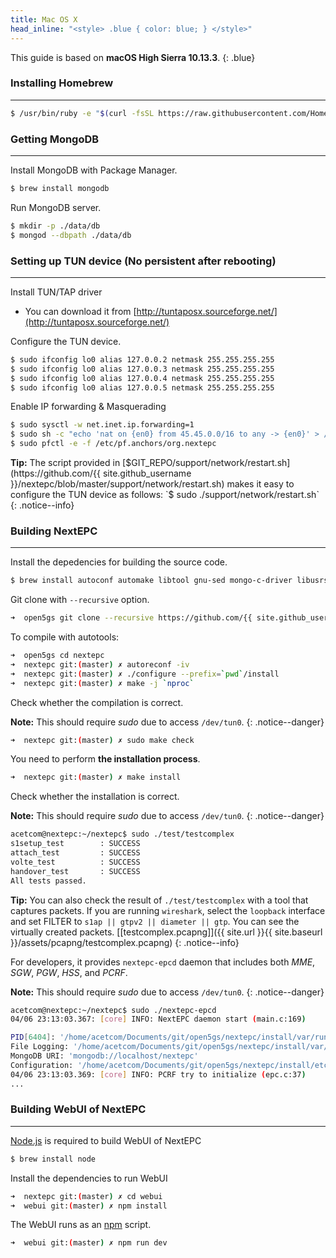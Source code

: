 ```yaml
---
title: Mac OS X
head_inline: "<style> .blue { color: blue; } </style>"
---
```


This guide is based on **macOS High Sierra 10.13.3**.
{: .blue}

### Installing Homebrew
---

```bash
$ /usr/bin/ruby -e "$(curl -fsSL https://raw.githubusercontent.com/Homebrew/install/master/install)"
```

### Getting MongoDB
---

Install MongoDB with Package Manager.
```bash
$ brew install mongodb
```

Run MongoDB server.
```bash
$ mkdir -p ./data/db
$ mongod --dbpath ./data/db
```

### Setting up TUN device (No persistent after rebooting)
---

Install TUN/TAP driver
- You can download it from [http://tuntaposx.sourceforge.net/](http://tuntaposx.sourceforge.net/)

Configure the TUN device.
```bash
$ sudo ifconfig lo0 alias 127.0.0.2 netmask 255.255.255.255
$ sudo ifconfig lo0 alias 127.0.0.3 netmask 255.255.255.255
$ sudo ifconfig lo0 alias 127.0.0.4 netmask 255.255.255.255
$ sudo ifconfig lo0 alias 127.0.0.5 netmask 255.255.255.255
```

Enable IP forwarding & Masquerading
```bash
$ sudo sysctl -w net.inet.ip.forwarding=1
$ sudo sh -c "echo 'nat on {en0} from 45.45.0.0/16 to any -> {en0}' > /etc/pf.anchors/org.nextepc"
$ sudo pfctl -e -f /etc/pf.anchors/org.nextepc
```

**Tip:** The script provided in [$GIT_REPO/support/network/restart.sh](https://github.com/{{ site.github_username }}/nextepc/blob/master/support/network/restart.sh) makes it easy to configure the TUN device as follows:  
`$ sudo ./support/network/restart.sh`
{: .notice--info}

### Building NextEPC
---

Install the depedencies for building the source code.
```bash
$ brew install autoconf automake libtool gnu-sed mongo-c-driver libusrsctp gnutls libgcrypt libidn libyaml pkg-config
```

Git clone with `--recursive` option.

```bash
➜  open5gs git clone --recursive https://github.com/{{ site.github_username }}/nextepc
```

To compile with autotools:

```bash
➜  open5gs cd nextepc
➜  nextepc git:(master) ✗ autoreconf -iv
➜  nextepc git:(master) ✗ ./configure --prefix=`pwd`/install
➜  nextepc git:(master) ✗ make -j `nproc`
```

Check whether the compilation is correct.

**Note:** This should require *sudo* due to access `/dev/tun0`.
{: .notice--danger}
```bash
➜  nextepc git:(master) ✗ sudo make check
```

You need to perform **the installation process**.
```bash
➜  nextepc git:(master) ✗ make install
```

Check whether the installation is correct.

**Note:** This should require *sudo* due to access `/dev/tun0`.
{: .notice--danger}

```bash
acetcom@nextepc:~/nextepc$ sudo ./test/testcomplex
s1setup_test        : SUCCESS
attach_test         : SUCCESS
volte_test          : SUCCESS
handover_test       : SUCCESS
All tests passed.
```

**Tip:** You can also check the result of `./test/testcomplex` with a tool that captures packets. If you are running `wireshark`, select the `loopback` interface and set FILTER to `s1ap || gtpv2 || diameter || gtp`.  You can see the virtually created packets. [[testcomplex.pcapng]]({{ site.url }}{{ site.baseurl }}/assets/pcapng/testcomplex.pcapng)
{: .notice--info}

For developers, it provides `nextepc-epcd` daemon that includes both *MME*, *SGW*, *PGW*, *HSS*, and *PCRF*.

**Note:** This should require *sudo* due to access `/dev/tun0`.
{: .notice--danger}

```bash
acetcom@nextepc:~/nextepc$ sudo ./nextepc-epcd
04/06 23:13:03.367: [core] INFO: NextEPC daemon start (main.c:169)

PID[6404]: '/home/acetcom/Documents/git/open5gs/nextepc/install/var/run/nextepc-epcd/pid'
File Logging: '/home/acetcom/Documents/git/open5gs/nextepc/install/var/log/nextepc/nextepc.log'
MongoDB URI: 'mongodb://localhost/nextepc'
Configuration: '/home/acetcom/Documents/git/open5gs/nextepc/install/etc/nextepc/nextepc.conf'
04/06 23:13:03.369: [core] INFO: PCRF try to initialize (epc.c:37)
...
```

### Building WebUI of NextEPC
---

[Node.js](https://nodejs.org/) is required to build WebUI of NextEPC

```bash
$ brew install node
```

Install the dependencies to run WebUI

```bash
➜  nextepc git:(master) ✗ cd webui
➜  webui git:(master) ✗ npm install
```

The WebUI runs as an [npm](https://www.npmjs.com/) script.

```bash
➜  webui git:(master) ✗ npm run dev
```

